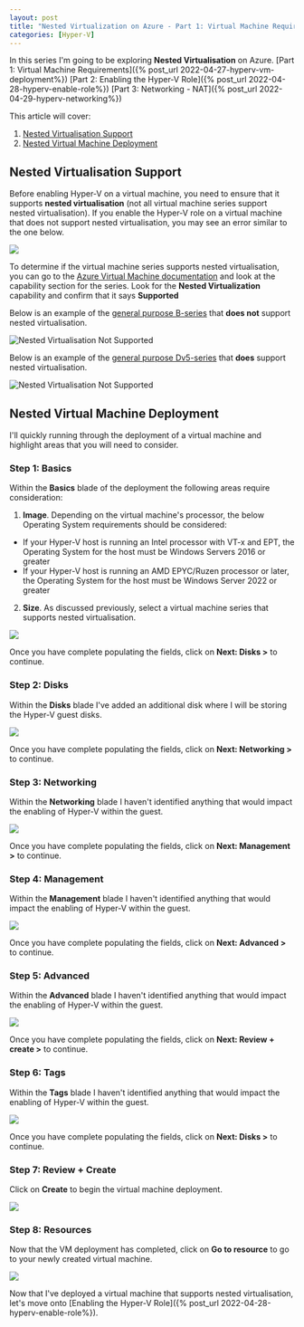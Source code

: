 ```yaml
---
layout: post
title: "Nested Virtualization on Azure - Part 1: Virtual Machine Requirements"
categories: [Hyper-V]
---
```


In this series I'm going to be exploring **Nested Virtualisation** on Azure. 
[Part 1: Virtual Machine Requirements]({% post_url 2022-04-27-hyperv-vm-deployment%})
[Part 2: Enabling the Hyper-V Role]({% post_url 2022-04-28-hyperv-enable-role%})
[Part 3: Networking - NAT]({% post_url 2022-04-29-hyperv-networking%})


This article will cover: 
1. [Nested Virtualisation Support](#nested-virtualisation-support)
2. [Nested Virtual Machine Deployment](#nested-virtual-machine-deployment)

## Nested Virtualisation Support
Before enabling Hyper-V on a virtual machine, you need to ensure that it supports **nested virtualisation** (not all virtual machine series support nested virtualisation). If you enable the Hyper-V role on a virtual machine that does not support nested virtualisation, you may see an error similar to the one below.

![](/docs/assets/images/2022-04-27-hyperv-vm-deployment/VM-Enable-Role-Fail.jpg)


To determine if the virtual machine series supports nested virtualisation, you can go to the [Azure Virtual Machine documentation](https://docs.microsoft.com/en-us/azure/virtual-machines/sizes-general) and look at the capability section for the series. Look for the **Nested Virtualization** capability and confirm that it says **Supported**

Below is an example of the [general purpose B-series](https://docs.microsoft.com/en-us/azure/virtual-machines/sizes-b-series-burstable) that **does not** support nested virtualisation. 

![Nested Virtualisation Not Supported](/docs/assets/images/2022-04-27-hyperv-vm-deployment/VM-SKU-NestedV-NotSupported.jpg)

Below is an example of the [general purpose Dv5-series](https://docs.microsoft.com/en-us/azure/virtual-machines/dv5-dsv5-series) that **does** support nested virtualisation.

![Nested Virtualisation Not Supported](/docs/assets/images/2022-04-27-hyperv-vm-deployment/VM-SKU-NestedV-Supported.jpg)

## Nested Virtual Machine Deployment

I'll quickly running through the deployment of a virtual machine and highlight areas that you will need to consider.

### Step 1: Basics

Within the **Basics** blade of the deployment the following areas require consideration:

1. **Image**. Depending on the virtual machine's processor, the below Operating System requirements should be considered:
- If your Hyper-V host is running an Intel processor with VT-x and EPT, the Operating System for the host must be Windows Servers 2016 or greater
- If your Hyper-V host is running an AMD EPYC/Ruzen processor or later, the Operating System for the host must be Windows Server 2022 or greater
2. **Size**. As discussed previously, select a virtual machine series that supports nested virtualisation.

![](/docs/assets/images/2022-04-27-hyperv-vm-deployment/VM-Create-Basics.jpg)

Once you have complete populating the fields, click on **Next: Disks >** to continue.

### Step 2: Disks

Within the **Disks** blade I've added an additional disk where I will be storing the Hyper-V guest disks.

![](/docs/assets/images/2022-04-27-hyperv-vm-deployment/VM-Create-Disk.jpg)

Once you have complete populating the fields, click on **Next: Networking >** to continue.

### Step 3: Networking

Within the **Networking** blade I haven't identified anything that would impact the enabling of Hyper-V within the guest.

![](/docs/assets/images/2022-04-27-hyperv-vm-deployment/VM-Create-Networking.jpg)

Once you have complete populating the fields, click on **Next: Management >** to continue.

### Step 4: Management

Within the **Management** blade I haven't identified anything that would impact the enabling of Hyper-V within the guest.

![](/docs/assets/images/2022-04-27-hyperv-vm-deployment/VM-Create-Management.jpg)

Once you have complete populating the fields, click on **Next: Advanced >** to continue.

### Step 5: Advanced

Within the **Advanced** blade I haven't identified anything that would impact the enabling of Hyper-V within the guest.

![](/docs/assets/images/2022-04-27-hyperv-vm-deployment/VM-Create-Advanced.jpg)

Once you have complete populating the fields, click on **Next: Review + create >** to continue.

### Step 6: Tags

Within the **Tags** blade I haven't identified anything that would impact the enabling of Hyper-V within the guest.

![](/docs/assets/images/2022-04-27-hyperv-vm-deployment/VM-Create-Tags.jpg)

Once you have complete populating the fields, click on **Next: Disks >** to continue.

### Step 7: Review + Create

Click on **Create** to begin the virtual machine deployment.

![](/docs/assets/images/2022-04-27-hyperv-vm-deployment/VM-Create-Review.jpg)

### Step 8: Resources

Now that the VM deployment has completed, click on **Go to resource** to go to your newly created virtual machine.

![](/docs/assets/images/2022-04-27-hyperv-vm-deployment/VM-Create-Completed.jpg)

Now that I've deployed a virtual machine that supports nested virtualisation, let's move onto [Enabling the Hyper-V Role]({% post_url 2022-04-28-hyperv-enable-role%}).